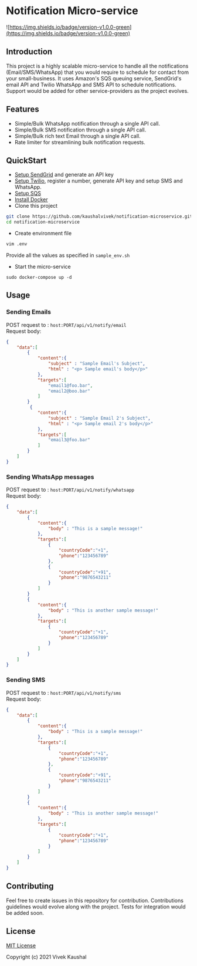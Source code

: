 # Notification Micro-service

![https://img.shields.io/badge/version-v1.0.0-green](https://img.shields.io/badge/version-v1.0.0-green)

## Introduction

This project is a highly scalable micro-service to handle all the notifications (Email/SMS/WhatsApp) that you would require to schedule for contact from your small-business. It uses Amazon's SQS queuing service, SendGrid's email API and Twilio WhatsApp and SMS API to schedule notifications. Support would be added for other service-providers as the project evolves.

## Features

- Simple/Bulk WhatsApp notification through a single API call.
- Simple/Bulk SMS notification through a single API call.
- Simple/Bulk rich text Email through a single API call.
- Rate limiter for streamlining bulk notification requests.

## QuickStart
- [Setup SendGrid](https://sendgrid.com/solutions/email-api/) and generate an API key
- [Setup Twilio](https://www.twilio.com/docs/usage/tutorials/how-to-use-your-free-trial-account), register a number, generate API key and setup SMS and WhatsApp.
- [Setup SQS](https://vivekkaushal.com/node-sqs/)
- [Install Docker](https://docs.docker.com/engine/install/)
- Clone this project
```bash
git clone https://github.com/kaushalvivek/notification-microservice.git
cd notification-microservice
```
- Create environment file
```bash
vim .env
```
Provide all the values as specified in `sample_env.sh`
- Start the micro-service
```
sudo docker-compose up -d
```

## Usage

### Sending Emails
POST request to : `host:PORT/api/v1/notify/email`  
Request body:
```json
{
    "data":[
        {
            "content":{
                "subject" : "Sample Email's Subject",
                "html" : "<p> Sample email's body</p>"
            },
            "targets":[
                "email1@foo.bar",
                "email2@boo.bar"
            ]
        }
         {
            "content":{
                "subject" : "Sample Email 2's Subject",
                "html" : "<p> Sample email 2's body</p>"
            },
            "targets":[
                "email3@foo.bar"
            ]
        }
    ]
}

```

### Sending WhatsApp messages
POST request to : `host:PORT/api/v1/notify/whatsapp`  
Request body:
```json
{
    "data":[
        {
            "content":{
                "body" : "This is a sample message!"
            },
            "targets":[
                {
                    "countryCode":"+1",
                    "phone":"123456789"
                },
                {
                    "countryCode":"+91",
                    "phone":"9876543211"
                }
            ]
        }
        {
            "content":{
                "body" : "This is another sample message!"
            },
            "targets":[
                {
                    "countryCode":"+1",
                    "phone":"123456789"
                }
            ]
        }
    ]
}

```


### Sending SMS
POST request to : `host:PORT/api/v1/notify/sms`  
Request body:
```json
{
    "data":[
        {
            "content":{
                "body" : "This is a sample message!"
            },
            "targets":[
                {
                    "countryCode":"+1",
                    "phone":"123456789"
                },
                {
                    "countryCode":"+91",
                    "phone":"9876543211"
                }
            ]
        }
        {
            "content":{
                "body" : "This is another sample message!"
            },
            "targets":[
                {
                    "countryCode":"+1",
                    "phone":"123456789"
                }
            ]
        }
    ]
}

```

## Contributing
Feel free to create issues in this repository for contribution. Contributions guidelines would evolve along with the project. Tests for integration would be added soon.

## License

[MIT License](https://raw.githubusercontent.com/kaushalvivek/notification-microservice/main/LICENSE) 

Copyright (c) 2021 Vivek Kaushal
